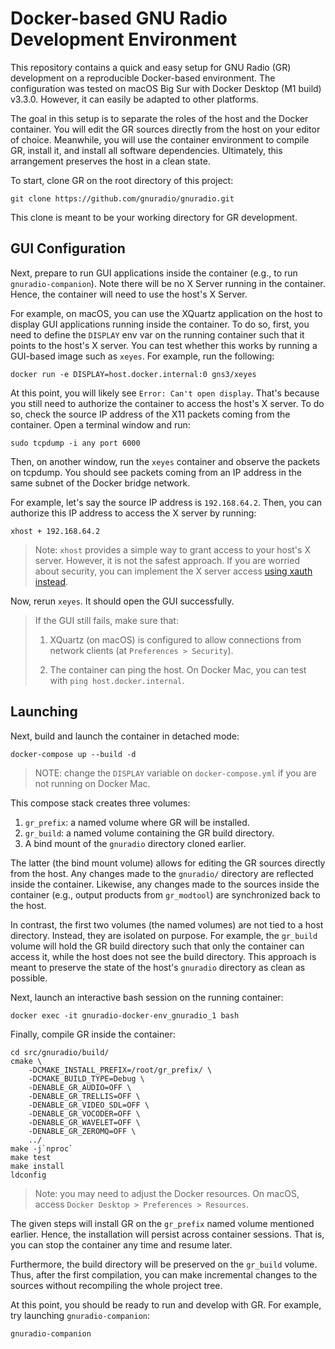 # Docker-based GNU Radio Development Environment

This repository contains a quick and easy setup for GNU Radio (GR) development
on a reproducible Docker-based environment. The configuration was tested on
macOS Big Sur with Docker Desktop (M1 build) v3.3.0. However, it can easily be
adapted to other platforms.

The goal in this setup is to separate the roles of the host and the Docker
container. You will edit the GR sources directly from the host on your editor of
choice. Meanwhile, you will use the container environment to compile GR, install
it, and install all software dependencies. Ultimately, this arrangement
preserves the host in a clean state.

To start, clone GR on the root directory of this project:

```
git clone https://github.com/gnuradio/gnuradio.git
```

This clone is meant to be your working directory for GR development.

## GUI Configuration

Next, prepare to run GUI applications inside the container (e.g., to run
`gnuradio-companion`). Note there will be no X Server running in the
container. Hence, the container will need to use the host's X Server.

For example, on macOS, you can use the XQuartz application on the host to
display GUI applications running inside the container. To do so, first, you need
to define the `DISPLAY` env var on the running container such that it points to
the host's X server. You can test whether this works by running a GUI-based
image such as `xeyes`. For example, run the following:

```
docker run -e DISPLAY=host.docker.internal:0 gns3/xeyes
```

At this point, you will likely see `Error: Can't open display`. That's because
you still need to authorize the container to access the host's X server. To do
so, check the source IP address of the X11 packets coming from the
container. Open a terminal window and run:

```
sudo tcpdump -i any port 6000
```

Then, on another window, run the `xeyes` container and observe the packets on
tcpdump. You should see packets coming from an IP address in the same subnet of
the Docker bridge network.

For example, let's say the source IP address is `192.168.64.2`. Then, you can
authorize this IP address to access the X server by running:

```
xhost + 192.168.64.2
```

> Note: `xhost` provides a simple way to grant access to your host's X
> server. However, it is not the safest approach. If you are worried about
> security, you can implement the X server access [using xauth
> instead](http://wiki.ros.org/docker/Tutorials/GUI).

Now, rerun `xeyes`. It should open the GUI successfully.

> If the GUI still fails, make sure that:
>
> 1. XQuartz (on macOS) is configured to allow connections from network clients
>    (at `Preferences > Security`).
>
> 2. The container can ping the host. On Docker Mac, you can test with `ping
>    host.docker.internal`.

## Launching

Next, build and launch the container in detached mode:

```
docker-compose up --build -d
```

> NOTE: change the `DISPLAY` variable on `docker-compose.yml` if you are not
> running on Docker Mac.

This compose stack creates three volumes:

1. `gr_prefix`: a named volume where GR will be installed.
2. `gr_build`: a named volume containing the GR build directory.
3. A bind mount of the `gnuradio` directory cloned earlier.

The latter (the bind mount volume) allows for editing the GR sources directly
from the host. Any changes made to the `gnuradio/` directory are reflected
inside the container. Likewise, any changes made to the sources inside the
container (e.g., output products from `gr_modtool`) are synchronized back to
the host.

In contrast, the first two volumes (the named volumes) are not tied to a host
directory. Instead, they are isolated on purpose. For example, the `gr_build`
volume will hold the GR build directory such that only the container can access
it, while the host does not see the build directory. This approach is meant to
preserve the state of the host's `gnuradio` directory as clean as possible.

Next, launch an interactive bash session on the running container:

```
docker exec -it gnuradio-docker-env_gnuradio_1 bash
```

Finally, compile GR inside the container:

```
cd src/gnuradio/build/
cmake \
	-DCMAKE_INSTALL_PREFIX=/root/gr_prefix/ \
	-DCMAKE_BUILD_TYPE=Debug \
	-DENABLE_GR_AUDIO=OFF \
	-DENABLE_GR_TRELLIS=OFF \
	-DENABLE_GR_VIDEO_SDL=OFF \
	-DENABLE_GR_VOCODER=OFF \
	-DENABLE_GR_WAVELET=OFF \
	-DENABLE_GR_ZEROMQ=OFF \
	../
make -j`nproc`
make test
make install
ldconfig
```

> Note: you may need to adjust the Docker resources. On macOS, access `Docker
> Desktop > Preferences > Resources`.

The given steps will install GR on the `gr_prefix` named volume mentioned
earlier. Hence, the installation will persist across container sessions. That
is, you can stop the container any time and resume later.

Furthermore, the build directory will be preserved on the `gr_build`
volume. Thus, after the first compilation, you can make incremental changes to
the sources without recompiling the whole project tree.

At this point, you should be ready to run and develop with GR. For example, try
launching `gnuradio-companion`:

```
gnuradio-companion
```
